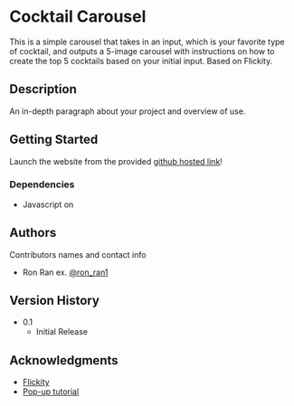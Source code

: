 # Cocktail Carousel

This is a simple carousel that takes in an input, which is your favorite type of cocktail, and outputs a 5-image carousel with instructions on how to create the top 5 cocktails based on your initial input. Based on Flickity.

## Description

An in-depth paragraph about your project and overview of use.

## Getting Started
Launch the website from the provided [github hosted link](https://ronran1.github.io/cocktail-carousel/)!
### Dependencies

* Javascript on


## Authors

Contributors names and contact info

* Ron Ran
ex. [@ron_ran1](https://twitter.com/ron_ran1)

## Version History

* 0.1
    * Initial Release



## Acknowledgments

* [Flickity](https://github.com/metafizzy/flickity)
* [Pop-up tutorial](https://www.w3schools.com/howto/howto_js_popup.asp)
